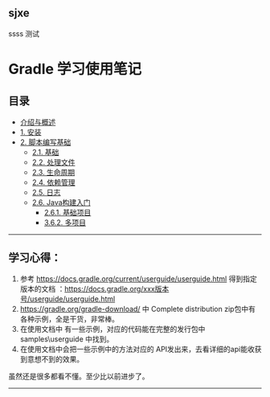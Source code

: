 ## sjxe
ssss
测试

# Gradle 学习使用笔记


## 目录
* [介绍与概述](chapter/introduction.md)
* [1. 安装](chapter/install.md)
* [2. 脚本编写基础](chapter/bsb/README.md)
    * [2.1. 基础](chapter/bsb/build_script_basics.md)
    * [2.2. 处理文件](chapter/bsb/working_with_files.md)
    * [2.3. 生命周期](chapter/bsb/the_build_lifecycle.md)
    * [2.4. 依赖管理](chapter/bsb/dependency_management.md)
    * [2.5. 日志](chapter/bsb/logging.md)
    * [2.6. Java构建入门](chapter/bsb/java_project/README.md)
        * [2.6.1. 基础项目](chapter/bsb/java_project/basic_project.md)
        * [3.6.2. 多项目](chapter/bsb/java_project/multi-project.md)


    
---------------------
    
## 学习心得：

1. 参考 https://docs.gradle.org/current/userguide/userguide.html
 得到指定版本的文档 ：https://docs.gradle.org/xxx版本号/userguide/userguide.html 
2. https://gradle.org/gradle-download/  中 Complete distribution zip包中有各种示例，全是干货，非常棒。
3. 在使用文档中 有一些示例，对应的代码能在完整的发行包中 samples\userguide 中找到。
4. 在使用文档中会把一些示例中的方法对应的 API发出来，去看详细的api能收获到意想不到的效果。

虽然还是很多都看不懂。至少比以前进步了。

-----------------------























